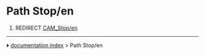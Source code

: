 # Path Stop/en
1.  REDIRECT [CAM_Stop/en](CAM_Stop/en.md)



---
⏵ [documentation index](../README.md) > Path Stop/en
